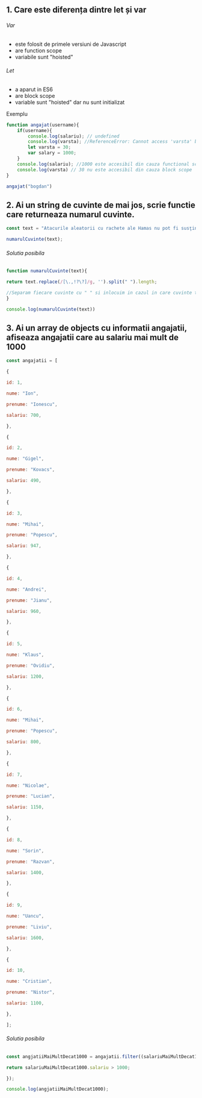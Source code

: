 ## 1. Care este diferența dintre let și var
###### Var
- este folosit de primele versiuni de Javascript
- are function scope
- variabile sunt "hoisted"

###### Let
- a aparut in ES6
- are block scope
- variable sunt "hoisted" dar nu sunt initializat

Exemplu
```javaScript
function angajat(username){
	if(username){
		console.log(salariu); // undefined
		console.log(varsta); //ReferenceError: Cannot access 'varsta' before initialization
		let varsta = 30;
		var salary = 1000;
	}
	console.log(salariu); //1000 este accesibil din cauza functional scope
	console.log(varsta) // 30 nu este accesibil din cauza block scope
}

angajat("bogdan")
```


## 2. Ai un string de cuvinte de mai jos, scrie functie care returneaza numarul cuvinte.
```JavaScript
const text = "Atacurile aleatorii cu rachete ale Hamas nu pot fi susţinute, însă, încetarea focului nu era în totalitate responsabilitatea Hamas."

numarulCuvinte(text);
```

###### Solutia posibila
```JavaScript
function numarulCuvinte(text){

return text.replace(/[\.,!?\?]/g, '').split(" ").length;

//Separam fiecare cuvinte cu " " si inlocuim in cazul in care cuvinte termina cu ., !, ? etc. si returnam lungimea lui array-ul
}

console.log(numarulCuvinte(text))
```


## 3.  Ai un array de objects cu informatii angajatii, afiseaza angajatii care au salariu mai mult de 1000

```JavaScript
const angajatii = [

{

id: 1,

nume: "Ion",

prenume: "Ionescu",

salariu: 700,

},

{

id: 2,

nume: "Gigel",

prenume: "Kovacs",

salariu: 490,

},

{

id: 3,

nume: "Mihai",

prenume: "Popescu",

salariu: 947,

},

{

id: 4,

nume: "Andrei",

prenume: "Jianu",

salariu: 960,

},

{

id: 5,

nume: "Klaus",

prenume: "Ovidiu",

salariu: 1200,

},

{

id: 6,

nume: "Mihai",

prenume: "Popescu",

salariu: 800,

},

{

id: 7,

nume: "Nicolae",

prenume: "Lucian",

salariu: 1150,

},

{

id: 8,

nume: "Sorin",

prenume: "Razvan",

salariu: 1400,

},

{

id: 9,

nume: "Uancu",

prenume: "Liviu",

salariu: 1600,

},

{

id: 10,

nume: "Cristian",

prenume: "Nistor",

salariu: 1100,

},

];

```

###### Solutia posibila
```JavaScript
const angjatiiMaiMultDecat1000 = angajatii.filter((salariuMaiMultDecat1000) => {

return salariuMaiMultDecat1000.salariu > 1000;

});

console.log(angjatiiMaiMultDecat1000);
```
